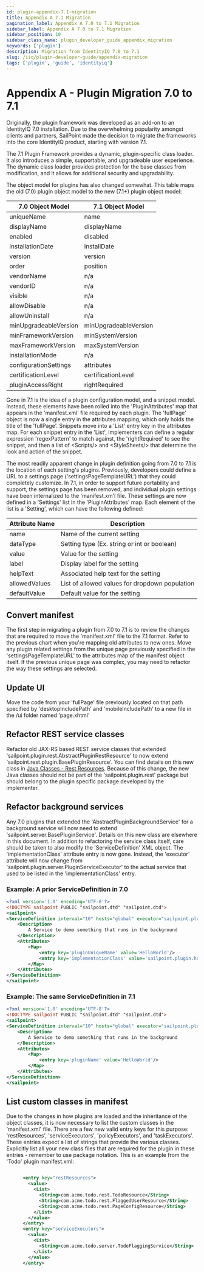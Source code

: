 ```yaml
---
id: plugin-appendix-7.1-migration
title: Appendix A 7.1 Migration
pagination_label: Appendix A 7.0 to 7.1 Migration
sidebar_label: Appendix A 7.0 to 7.1 Migration
sidebar_position: 10
sidebar_class_name: plugin_developer_guide_appendix_migration
keywords: ['plugin']
description: Migration from IdentityIQ 7.0 to 7.1
slug: /iiq/plugin-developer-guide/appendix-migration
tags: ['plugin', 'guide', 'identityiq']
---
```


# Appendix A - Plugin Migration 7.0 to 7.1

Originally, the plugin framework was developed as an add-on to an IdentityIQ 7.0 installation. Due to the overwhelming popularity amongst clients and partners, SailPoint made the decision to migrate the frameworks into the core IdentityIQ product, starting with version 7.1.

The 7.1 Plugin Framework provides a dynamic, plugin-specific class loader. It also introduces a simple, supportable, and upgradeable user experience. The dynamic class loader provides protection for the base classes from modification, and it allows for additional security and upgradability.

The object model for plugins has also changed somewhat. This table maps the old (7.0) plugin object model to the new (7.1+) plugin object model:

| **7.0 Object Model**  | **7.1 Object Model**  |
| --------------------- | --------------------- |
| uniqueName            | name                  |
| displayName           | displayName           |
| enabled               | disabled              |
| installationDate      | installDate           |
| version               | version               |
| order                 | position              |
| vendorName            | n/a                   |
| vendorID              | n/a                   |
| visible               | n/a                   |
| allowDisable          | n/a                   |
| allowUninstall        | n/a                   |
| minUpgradeableVersion | minUpgradeableVersion |
| minFrameworkVersion   | minSystemVersion      |
| maxFrameworkVersion   | maxSystemVersion      |
| installationMode      | n/a                   |
| configurationSettings | attributes            |
| certificationLevel    | certificationLevel    |
| pluginAccessRight     | rightRequired         |

Gone in 7.1 is the idea of a plugin configuration model, and a snippet model. Instead, these elements have been rolled into the 'PluginAttributes' map that appears in the 'manifest.xml' file required by each plugin. The 'fullPage' object is now a single entry in the attributes mapping, which only holds the title of the 'fullPage'. Snippets move into a 'List' entry key in the attributes map. For each snippet entry in the 'List', implementers can define a regular expression 'regexPattern' to match against, the 'rightRequired' to see the snippet, and then a list of \<Scripts/> and \<StyleSheets/> that determine the look and action of the snippet.

The most readily apparent change in plugin definition going from 7.0 to 7.1 is the location of each setting's plugins. Previously, developers could define a URL to a settings page ('settingsPageTemplateURL') that they could completely customize. In 7.1, in order to support future portability and support, the settings page has been removed, and individual plugin settings have been internalized to the 'manifest.xm'l file. These settings are now defined in a 'Settings' list in the 'PluginAttributes' map. Each element of the list is a 'Setting', which can have the following defined:

| Attribute Name | Description                                    |
| -------------- | ---------------------------------------------- |
| name           | Name of the current setting                    |
| dataType       | Setting type (Ex. string or int or boolean)    |
| value          | Value for the setting                          |
| label          | Display label for the setting                  |
| helpText       | Associated help text for the setting           |
| allowedValues  | List of allowed values for dropdown population |
| defaultValue   | Default value for the setting                  |

## Convert manifest

The first step in migrating a plugin from 7.0 to 7.1 is to review the changes that are required to move the 'manifest.xml' file to the 7.1 format. Refer to the previous chart when you're mapping old attributes to new ones. Move any plugin related settings from the unique page previously specified in the 'settingsPageTemplateURL' to the attributes map of the manifest object itself. If the previous unique page was complex, you may need to refactor the way these settings are selected.

## Update UI

Move the code from your 'fullPage' file previously located on that path specified by 'desktopIncludePath' and 'mobileIncludePath' to a new file in the /ui folder named 'page.xhtml'

## Refactor REST service classes

Refactor old JAX-RS based REST service classes that extended 'sailpoint.plugin.rest.AbstractPluginRestResource' to now extend 'sailpoint.rest.plugin.BasePluginResource'. You can find details on this new class in [Java Classes - Rest Resources](../chapter-7/index.md). Because of this change, the new Java classes should not be part of the 'sailpoint.plugin.rest' package but should belong to the plugin specific package developed by the implementer.

## Refactor background services

Any 7.0 plugins that extended the 'AbstractPluginBackgroundService' for a background service will now need to extend 'sailpoint.server.BasePluginService'. Details on this new class are elsewhere in this document. In addition to refactoring the service class itself, care should be taken to also modify the 'ServiceDefinition' XML object. The 'implementationClass' attribute entry is now gone. Instead, the 'executor' attribute will now change from 'sailpoint.plugin.server.PluginServiceExecutor' to the actual service that used to be listed in the 'implementationClass' entry.

### Example: A prior ServiceDefinition in 7.0

```xml
<?xml version='1.0' encoding='UTF-8'?>
<!DOCTYPE sailpoint PUBLIC "sailpoint.dtd" "sailpoint.dtd">
<sailpoint>
<ServiceDefinition interval="10" hosts="global" executor="sailpoint.plugin.server.PluginServiceExecutor" name="HelloService">
    <Description>
        A Service to demo something that runs in the background
    </Description>
    <Attributes>
        <Map>
            <entry key='pluginUniqueName' value='HelloWorld'/>
            <entry key='implementationClass' value='sailpoint.plugin.helloworld.server.HelloService'/>
        </Map>
    </Attributes>
</ServiceDefinition>
</sailpoint>
```

### Example: The same ServiceDefinition in 7.1

```xml
<?xml version='1.0' encoding='UTF-8'?>
<!DOCTYPE sailpoint PUBLIC "sailpoint.dtd" "sailpoint.dtd">
<sailpoint>
<ServiceDefinition interval="10" hosts="global" executor="sailpoint.plugin.helloworld.server.HelloService" name="HelloService">
    <Description>
        A Service to demo something that runs in the background
    </Description>
    <Attributes>
        <Map>
            <entry key='pluginName' value='HelloWorld'/>
        </Map>
    </Attributes>
</ServiceDefinition>
</sailpoint>
```

## List custom classes in manifest

Due to the changes in how plugins are loaded and the inheritance of the object classes, it is now necessary to list the custom classes in the 'manifest.xml' file. There are a few new valid entry keys for this purpose: 'restResources', 'serviceExecutors', 'policyExecutors', and 'taskExecutors'. These entries expect a list of strings that provide the various classes. Explicitly list all your new class files that are required for the plugin in these entries - remember to use package notation. This is an example from the 'Todo' plugin manifest.xml:

```xml

      <entry key="restResources">
        <value>
          <List>
            <String>com.acme.todo.rest.TodoResource</String>
            <String>com.acme.todo.rest.FlaggedUserResource</String>
            <String>com.acme.todo.rest.PageConfigResource</String>
          </List>
        </value>
      </entry>
      <entry key="serviceExecutors">
        <value>
          <List>
            <String>com.acme.todo.server.TodoFlaggingService</String>
          </List>
        </value>
      </entry>
```
